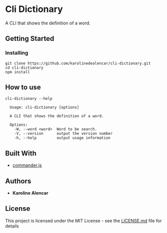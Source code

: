 # Cli Dictionary
A CLI that shows the definition of a word.

## Getting Started

### Installing

```
git clone https://github.com/karolinedealencar/cli-dictionary.git
cd cli-dictionary
npm install
```

## How to use

```
cli-dictionary --help

  Usage: cli-dictionary [options]

  A CLI that shows the definition of a word.

  Options:
    -W, --word <word>  Word to be search.
    -V, --version      output the version number
    -h, --help         output usage information

```

## Built With

* [commander.js](https://github.com/tj/commander.js/) 

## Authors

* **Karoline Alencar** 

## License

This project is licensed under the MIT License - see the [LICENSE.md](LICENSE.md) file for details
